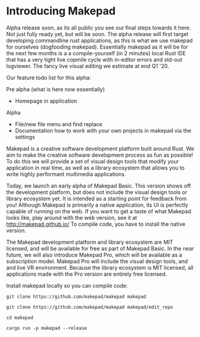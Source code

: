 # Introducing Makepad

Alpha release soon, as its all public you see our final steps towards it here. Not just fully ready yet, but will be soon.
The alpha release will first target developing commandline rust applications, as this is what we use makepad for ourselves (dogfooding makepad). Essentially makepad as it will be for the next few months is a a compile-yourself (in 2 minutes) local Rust IDE that has a very tight live copmile cycle with in-editor errors and std-out logviewer.
The fancy live visual editing we estimate at end Q1 '20.

Our feature todo list for this alpha:

Pre alpha (what is here now essentially)
- Homepage in application

Alpha
- File/new file menu and find replace
- Documentation how to work with your own projects in makepad via the settings

Makepad is a creative software development platform built around Rust. We aim to make the creative software development process as fun as possible! To do this we will provide a set of visual design tools that modify your application in real time, as well as a library ecosystem that allows you to write highly performant multimedia applications. 

Today, we launch an early alpha of Makepad Basic. This version shows off the development platform, but does not include the visual design tools or library ecosystem yet. It is intended as a starting point for feedback from you! Although Makepad is primarily a native application, its UI is perfectly capable of running on the web. If you want to get a taste of what Makepad looks like, play around with the web version, see it at http://makepad.github.io/ To compile code, you have to install the native version. 

The Makepad development platform and library ecosystem are MIT licensed, and will be available for free as part of Makepad Basic. In the near future, we will also introduce Makepad Pro, which will be available as a subscription model. Makepad Pro will include the visual design tools, and and live VR environment. Because the library ecosystem is MIT licensed, all applications made with the Pro version are entirely free licensed. 

Install makepad locally so you can compile code: 

```
git clone https://github.com/makepad/makepad makepad 

git clone https://github.com/makepad/makepad makepad/edit_repo 

cd makepad 

cargo run -p makepad --release 
```
